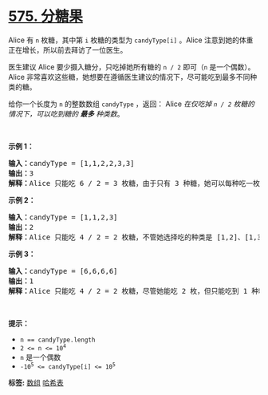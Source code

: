 # [575. 分糖果](https://leetcode-cn.com/problems/distribute-candies)
<p>Alice 有 <code>n</code> 枚糖，其中第 <code>i</code> 枚糖的类型为 <code>candyType[i]</code> 。Alice 注意到她的体重正在增长，所以前去拜访了一位医生。</p>

<p>医生建议 Alice 要少摄入糖分，只吃掉她所有糖的 <code>n / 2</code> 即可（<code>n</code> 是一个偶数）。Alice 非常喜欢这些糖，她想要在遵循医生建议的情况下，尽可能吃到最多不同种类的糖。</p>

<p>给你一个长度为 <code>n</code> 的整数数组 <code>candyType</code> ，返回： Alice <em>在仅吃掉 <code>n / 2</code> 枚糖的情况下，可以吃到糖的 <strong>最多</strong> 种类数</em>。</p>

<p>&nbsp;</p>

<p><strong>示例 1：</strong></p>

<pre>
<strong>输入：</strong>candyType = [1,1,2,2,3,3]
<strong>输出：</strong>3
<strong>解释：</strong>Alice 只能吃 6 / 2 = 3 枚糖，由于只有 3 种糖，她可以每种吃一枚。
</pre>

<p><strong>示例 2：</strong></p>

<pre>
<strong>输入：</strong>candyType = [1,1,2,3]
<strong>输出：</strong>2
<strong>解释：</strong>Alice 只能吃 4 / 2 = 2 枚糖，不管她选择吃的种类是 [1,2]、[1,3] 还是 [2,3]，她只能吃到两种不同类的糖。
</pre>

<p><strong>示例 3：</strong></p>

<pre>
<strong>输入：</strong>candyType = [6,6,6,6]
<strong>输出：</strong>1
<strong>解释：</strong>Alice 只能吃 4 / 2 = 2 枚糖，尽管她能吃 2 枚，但只能吃到 1 种糖。
</pre>

<p>&nbsp;</p>

<p><strong>提示：</strong></p>

<ul>
	<li><code>n == candyType.length</code></li>
	<li><code>2 &lt;= n &lt;= 10<sup>4</sup></code></li>
	<li><code>n</code> 是一个偶数</li>
	<li><code>-10<sup>5</sup> &lt;= candyType[i] &lt;= 10<sup>5</sup></code></li>
</ul>

**标签:**  [数组](https://leetcode-cn.com/tag/array) [哈希表](https://leetcode-cn.com/tag/hash-table) 